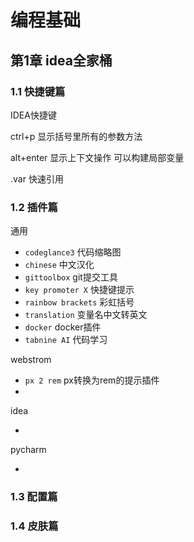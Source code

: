 # 编程基础





## 第1章 idea全家桶

### 1.1 快捷键篇

IDEA快捷键

ctrl+p 显示括号里所有的参数方法

alt+enter  显示上下文操作 可以构建局部变量

.var 快速引用





### 1.2 插件篇

通用

-   `codeglance3`  代码缩略图
-   `chinese` 中文汉化
-    `gittoolbox` git提交工具
-   `key promoter X` 快捷键提示
-   `rainbow brackets` 彩虹括号
-   `translation` 变量名中文转英文
-   `docker` docker插件
-   `tabnine AI` 代码学习



webstrom

-   `px 2 rem`  px转换为rem的提示插件
-   



idea

-   





pycharm

-   



### 1.3 配置篇



### 1.4 皮肤篇